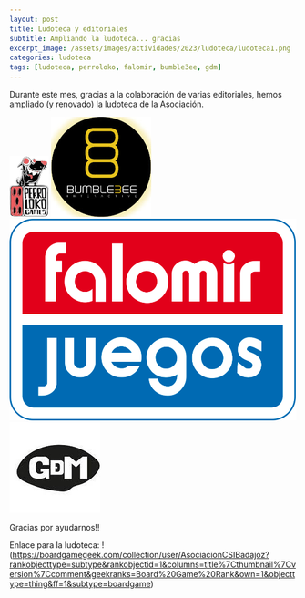 ```yaml
---
layout: post
title: Ludoteca y editoriales
subtitle: Ampliando la ludoteca... gracias
excerpt_image: /assets/images/actividades/2023/ludoteca/ludoteca1.png
categories: ludoteca
tags: [ludoteca, perroloko, falomir, bumble3ee, gdm]
---
```


Durante este mes, gracias a la colaboración de varias editoriales, hemos ampliado (y renovado) la ludoteca de la Asociación.

![banner](/assets/images/actividades/2023/ludoteca/logo-perroloko.png)
![banner](/assets/images/actividades/2023/ludoteca/logo-bumble3ee.png)
![banner](/assets/images/actividades/2023/ludoteca/logo-falomir-x2.png)
![banner](/assets/images/actividades/2023/ludoteca/logo-gdm.jpg)

Gracias por ayudarnos!! 

Enlace para la ludoteca: !(https://boardgamegeek.com/collection/user/AsociacionCSIBadajoz?rankobjecttype=subtype&rankobjectid=1&columns=title%7Cthumbnail%7Cversion%7Ccomment&geekranks=Board%20Game%20Rank&own=1&objecttype=thing&ff=1&subtype=boardgame)
